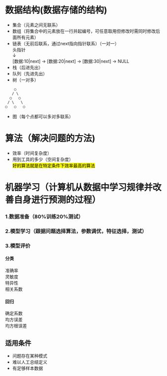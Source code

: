 # 数据结构(数据存储的结构)
+ 集合（元素之间无联系）
+ 数组（将集合中的元素放在一行并起编号，可任意取用但修改时需同时修改后面所有元素）
+ 链表（无前后联系，通过next指向指针联系）（一对一）  
头指针  
  ↓  
[数据:10|next] → [数据:20|next] → [数据:30|next] → NULL
+ 栈（后进先出）
+ 队列（先进先出）
+ 树（一对多）
```text
    ○
   / \
  ○   ○
 / \   \
○   ○   ○
```
+ 图（每个点都可以多对多联系）

# 算法（解决问题的方法)
+ 效率（时间复杂度）
+ 用到工具的多少（空间复杂度）  
<mark>好的算法就是在特定条件下效率最高的算法<mark/>
# 机器学习（计算机从数据中学习规律并改善自身进行预测的过程）
### 1.数据准备（80%训练20%测试）  
### 2.模型学习（跟据问题选择算法，参数调优，特征选择，测试）  
### 3.模型评价  
#### 分类  
准确率  
灵敏度  
特异性  
相关系数  
#### 回归
确定系数  
均方误差  
均方根误差  
## 适用条件
+ 问题存在某种模式
+ 难以人工总结定义
+ 有足够样本数据


